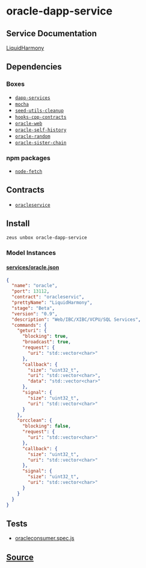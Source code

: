 
oracle-dapp-service
====================






## Service Documentation
[LiquidHarmony](../../services/oracle-service.md)
## Dependencies
### Boxes
* [`dapp-services`](dapp-services.md)
* [`mocha`](mocha.md)
* [`seed-utils-cleanup`](seed-utils-cleanup.md)
* [`hooks-cpp-contracts`](hooks-cpp-contracts.md)
* [`oracle-web`](oracle-web.md)
* [`oracle-self-history`](oracle-self-history.md)
* [`oracle-random`](oracle-random.md)
* [`oracle-sister-chain`](oracle-sister-chain.md)
### npm packages
* [`node-fetch`](http://npmjs.com/package/node-fetch)

## Contracts
* [`oracleservice`](https://github.com/liquidapps-io/zeus-sdk/tree/master/boxes/groups/services/oracle-dapp-service/contracts/eos/dappservices/_oracle_impl.hpp)

## Install
```bash
zeus unbox oracle-dapp-service
```










### Model Instances
#### [services/oracle.json](https://github.com/liquidapps-io/zeus-sdk/tree/master/boxes/groups/services/oracle-dapp-service/models/dapp-services/oracle.json)
```json
{
  "name": "oracle",
  "port": 13112,
  "contract": "oracleservic",
  "prettyName": "LiquidHarmony",
  "stage": "Beta",
  "version": "0.9",
  "description": "Web/IBC/XIBC/VCPU/SQL Services",
  "commands": {
    "geturi": {
      "blocking": true,
      "broadcast": true,
      "request": {
        "uri": "std::vector<char>"
      },
      "callback": {
        "size": "uint32_t",
        "uri": "std::vector<char>",
        "data": "std::vector<char>"
      },
      "signal": {
        "size": "uint32_t",
        "uri": "std::vector<char>"
      }
    },
    "orcclean": {
      "blocking": false,
      "request": {
        "uri": "std::vector<char>"
      },
      "callback": {
        "size": "uint32_t",
        "uri": "std::vector<char>"
      },
      "signal": {
        "size": "uint32_t",
        "uri": "std::vector<char>"
      }
    }
  }
}
```
## Tests 
* [oracleconsumer.spec.js](https://github.com/liquidapps-io/zeus-sdk/tree/master/boxes/groups/services/oracle-dapp-service/test/oracleconsumer.spec.js)
## [Source](https://github.com/liquidapps-io/zeus-sdk/tree/master/boxes/groups/services/oracle-dapp-service)